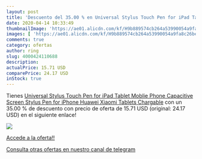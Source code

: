 ```yaml
---
layout: post
title: 'Descuento del 35.00 % en Universal Stylus Touch Pen for iPad Tabl'
date: 2020-04-14 10:33:49
thumbnailImage: 'https://ae01.alicdn.com/kf/H9b889574cb264a53990054a9fa8c26beP/Universal-Stylus-Touch-Pen-for-iPad-Tablet-Moblie-Phone-Capacitive-Screen-Stylus-Pen-for-iPhone-Huawei.jpg_350x350._SL200_.jpg'
images: [ 'https://ae01.alicdn.com/kf/H9b889574cb264a53990054a9fa8c26beP/Universal-Stylus-Touch-Pen-for-iPad-Tablet-Moblie-Phone-Capacitive-Screen-Stylus-Pen-for-iPhone-Huawei.jpg_350x350._SL200_.jpg' ]
comments: true
category: ofertas
author: ring
slug: 4000424110688
description:
actualPrice: 15.71 USD
comparePrice: 24.17 USD
inStock: true
---
```


Tienes [Universal Stylus Touch Pen for iPad Tablet Moblie Phone Capacitive Screen Stylus Pen for iPhone Huawei Xiaomi Tablets Chargable](https://www.amazon.com/dp/4000424110688/?tag=redken08-20) con un 35.00 % de descuento con precio de oferta de 15.71 USD (original: 24.17 USD) en el siguiente enlace!

[![](https://ae01.alicdn.com/kf/H9b889574cb264a53990054a9fa8c26beP/Universal-Stylus-Touch-Pen-for-iPad-Tablet-Moblie-Phone-Capacitive-Screen-Stylus-Pen-for-iPhone-Huawei.jpg_350x350._SL200_.jpg)](https://www.amazon.com/dp/4000424110688/?tag=redken08-20)

[Accede a la oferta!!](https://www.amazon.com/dp/4000424110688/?tag=redken08-20)

[Consulta otras ofertas en nuestro canal de telegram](https://t.me/s/ofertas25)
